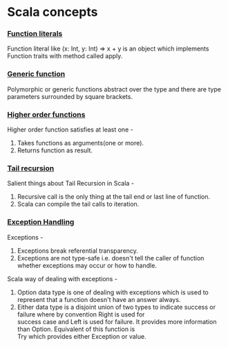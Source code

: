 # Scala concepts

### [Function literals](src/main/scala/FunctionLiterals.scala)
Function literal like (x: Int, y: Int) => x + y is an object which implements Function traits with method called apply.

### [Generic function](src/main/scala/GenericFunction.scala)
Polymorphic or generic functions abstract over the type and there are type parameters surrounded by square brackets.

### [Higher order functions](src/main/scala/Hof.scala)
Higher order function satisfies at least one -  
1. Takes functions as arguments(one or more).  
2. Returns function as result.  

### [Tail recursion](src/main/scala/TailRecursion.scala)
Salient things about Tail Recursion in Scala -  
1. Recursive call is the only thing at the tail end or last line of function.  
2. Scala can compile the tail calls to iteration.  

### [Exception Handling](src/main/scala/Exceptions.scala)
Exceptions -  
1. Exceptions break referential transparency.  
2. Exceptions are not type-safe i.e. doesn't tell the caller of function whether exceptions may occur or how to handle.  

Scala way of dealing with exceptions -  
1. Option data type is one of dealing with exceptions which is used to represent that a function doesn't have an answer always.  
2. Either data type is a disjoint union of two types to indicate success or failure where by convention Right is used for  
   success case and Left is used for failure. It provides more information than Option. Equivalent of this function is  
   Try which provides either Exception or value.  


